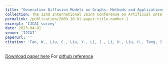 ```yaml
---
title: "Generative Diffusion Models on Graphs: Methods and Applications"
collection: The 32nd International Joint Conference on Artificial Intelligence (IJCAI)
permalink: /publication/2009-10-01-paper-title-number-1
excerpt: 'IJCAI survey'
date: 2023-04-01
venue: 'IJCAI'
paperurl: ''
citation: 'Fan, W., Liu, C., Liu, Y., Li, J., Li, H., Liu, H., Tang, J. and Li, Q., 2023. Generative diffusion models on graphs: Methods and applications. arXiv preprint arXiv:2302.02591.'
---
```


[Download paper here](https://arxiv.org/abs/2302.02591)
For [github reference](https://github.com/ChengyiLIU-cs/Generative-Diffusion-Models-on-Graphs)

